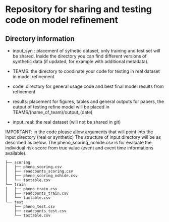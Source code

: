 # Repository for sharing and testing code on model refinement

## Directory information

* input_syn : placement of sythetic dataset, only training and test set will be shared. Inside the directory you can find different versions of synthetic data (if updated, for example with additional metadata).

* TEAMS: the directory to coodinate your code for testing in real dataset in model refinement

* code: directory for general usage code and best final model results from refinement

* results: placement for figures, tables and general outputs for papers, the output of testing refine model will be placed in TEAMS/(name_of_team)/output_(date)

* input_real: the real dataset (will not be shared in git)

IMPORTANT: in the code please allow arguments that will point into the input directory (real or synthetic)
The structure of input directory will be as described as below. The pheno_scoring_nohide.csv is for evaluate the individual risk score from true value (event and event time informations available).

```
├── scoring
│   ├── pheno_scoring.csv
│   ├── readcounts_scoring.csv
│   ├── pheno_scoring_nohide.csv
│   └── taxtable.csv
└── train
│  	├── pheno_train.csv
│   ├── readcounts_train.csv
│   └── taxtable.csv
└── test
	├── pheno_test.csv
    ├── readcounts_test.csv
	└── taxtable.csv
```

